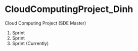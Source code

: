 # CloudComputingProject_Dinh
Cloud Computing Project (SDE Master)
1. Sprint
2. Sprint
3. Sprint (Currently)